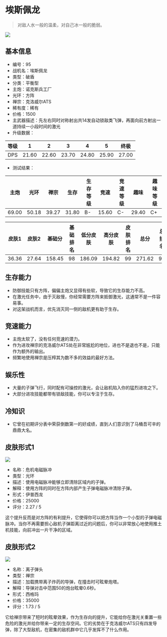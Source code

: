 # 埃斯佩龙

> 对敌人水一般的温柔，对自己冰一般的脆弱。

<img src="/ships/ship_95.png" style={{zoom:1}}/>

## 基本信息

- 编号：95
- 战机名：埃斯佩龙
- 类型：破盾
- 分类：平衡型
- 主炮：诺克斯兵工厂
- 光环：方阵
- 禅宗：克洛威尔ATS
- 稀有度：稀有
- 价格：1500
- 主武器描述：先左右同时对称射出共14发自动锁敌类飞弹，再面向前方射出一道持续一小段时间的激光
- 升级数据：

| 等级 | 1 | 2 | 3 | 4 | 5 | 终极 |
|--|--|--|--|--|--|--|
| DPS | 21.60 | 22.60 | 23.70 | 24.80 | 25.90 | 27.00 |

- 测试结果：

| 主炮 | 光环 | 禅宗 | 生存 | 生存等级 | 竞速 | 竞速等级 | 趣味 | 趣味等级 |
|--|--|--|--|--|--|--|--|--|
| 69.00 | 50.18 | 39.27 | 31.80 | B- | 15.60 | C- | 29.40 | C+ |

| 皮肤1 | 皮肤2 | 基础分 | 基础排名 | 低分皮肤 | 高分皮肤 | 皮肤排名 | 总分 | 总排名 |
|--|--|--|--|--|--|--|--|--|
| 36.36 | 27.64 | 158.45 | 98 | 186.09 | 194.82 | 99 | 271.62 | 98 |

## 生存能力

- 防御技能只有方阵，偏偏主炮又显得有些软，导致它的生存能力不高。
- 在激光任务中，由于灭敌慢，你经常需要方阵来抵御激光，这通常不是一件容易事。
- 对这架战机而言，优先消灭同一侧的敌机更有助于生存。

## 竞速能力

- 主炮太软了，没有任何竞速的潜力。
- 作为进攻禅宗的克洛威尔ATS处在非常尴尬的地位，进也不是退也不是，只能作为额外的输出。
- 频繁地使用禅宗是压榨其为数不多的效益的最好方法。

## 娱乐性

- 大量的子弹飞行，同时配有可操控的激光，会让敌机陷入你的猛烈进攻之下。
- 大部分进攻技能都带有锁敌技能，你可以专注于生存。

## 冷知识

- 它曾在初期评分表中荣获倒数第一的好成绩，直到人们意识到了马桶吾可辛的鼎鼎大名。

## 皮肤形式1

<img src="/ships/ship_95_apex_1.png" style={{zoom:1}}/>

- 名称：危机电磁脉冲
- 类型：光环
- 描述：使用电磁脉冲能够立即清除区域内的子弹。
- 解释：使用方阵的同时在方阵内部产生子弹电磁脉冲清除子弹。
- 形式：伊普西龙
- 价格：25000
- 评分：2.27 / 5

这个提升反而是对方阵的有利提升，它使得你可以把方阵当作一个小型的子弹电磁脉冲。当你不再需要担心敌机子弹距离过近的问题后，你可以非常放心地使用推土机技能，向前冲出一片干净的区域。

## 皮肤形式2

<img src="/ships/ship_95_apex_2.png" style={{zoom:1}}/>

- 名称：离子弹头
- 类型：禅宗
- 描述：加载携带离子炸药的导弹，在撞击时可眩晕炮塔。
- 解释：导弹对击中范围50的炮台眩晕0.6秒。
- 形式：西格玛
- 价格：35000
- 评分：1.73 / 5

它给禅宗带来了短时的眩晕效果，作为生存向的提升，它能给你在激光关重置一些危险的激光并给你带来一定的生存空间。它的劣势在于克洛威尔ATS只有四发导弹，除了大型敌机，在密集的敌机群中它几乎发挥不了什么作用。
